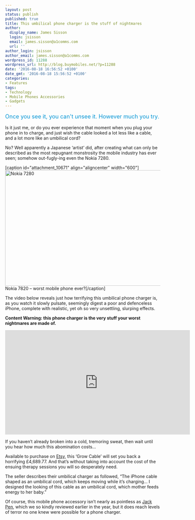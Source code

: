 ```yaml
---
layout: post
status: publish
published: true
title: This umbilical phone charger is the stuff of nightmares
author:
  display_name: James Sisson
  login: jsisson
  email: james.sisson@a1comms.com
  url: ''
author_login: jsisson
author_email: james.sisson@a1comms.com
wordpress_id: 11288
wordpress_url: http://blog.buymobiles.net/?p=11288
date: '2016-08-18 16:56:52 +0100'
date_gmt: '2016-08-18 15:56:52 +0100'
categories:
- Features
tags:
- Technology
- Mobile Phones Accessories
- Gadgets
---
```

<p><span class="postStandFirst" style="color: #0896d5; line-height: 26px; font-size: 18px;">Once you see it, you can't <em>un</em>see it. However much you try.</span></p>
<p>Is it just me, or do you ever experience that moment when you plug your phone in to charge, and just wish the cable looked a lot less like a cable, and a lot more like an umbilical cord?</p>
<p>No? Well apparently a Japanese &lsquo;artist&rsquo; did, after creating what can only be described as the most repugnant monstrosity the mobile industry has ever seen; somehow out-fugly-ing even the Nokia 7280.</p>
<p>[caption id="attachment_10671" align="aligncenter" width="600"]<img class="wp-image-10671" src="https://a1comms-blog-buymobiles.storage.googleapis.com/2016/06/Nokia-7280.jpg" alt="Nokia 7280" width="600" height="375" /> Nokia 7820 &ndash; worst mobile phone ever?[/caption]</p>
<p>The video below reveals just how terrifying this umbilical phone charger is, as you watch it slowly pulsate, seemingly digest a poor and defenceless iPhone, complete with realistic, yet oh so very unsettling, slurping effects.</p>
<p><strong>Content Warning: this phone charger is the very stuff your worst nightmares are made of.</strong></p>
<p><iframe src="https://www.youtube.com/embed/d2tpSCVVujc" width="600" height="339" frameborder="0" allowfullscreen="allowfullscreen"></iframe></p>
<p>If you haven&rsquo;t already broken into a cold, tremoring sweat, then wait until you hear how much this abomination costs&hellip;</p>
<p>Available to purchase on <a href="https://www.etsy.com/jp/listing/123441193/grow-cable?ref=shop_home_active_1" target="_blank">Etsy</a>, this &lsquo;Grow Cable&rsquo; will set you back a horrifying &pound;4,689.77. And that&rsquo;s without taking into account the cost of the ensuing therapy sessions you will so desperately need.</p>
<p>The seller describes their umbilical charger as followed, &ldquo;The iPhone cable shaped as an umbilical cord, which keeps moving while it&rsquo;s charging&hellip; I designed the looking of this cable as an umbilical cord, which mother feeds energy to her baby.&rdquo;</p>
<p>Of course, this mobile phone accessory isn&rsquo;t nearly as pointless as <a href="http://blog.buymobiles.net/features/jack-pen-is-this-the-most-pointless-mobile-accessory-ever" target="_blank">Jack Pen</a>, which we so kindly reviewed earlier in the year, but it does reach levels of terror no one knew were possible for a phone charger.</p>

